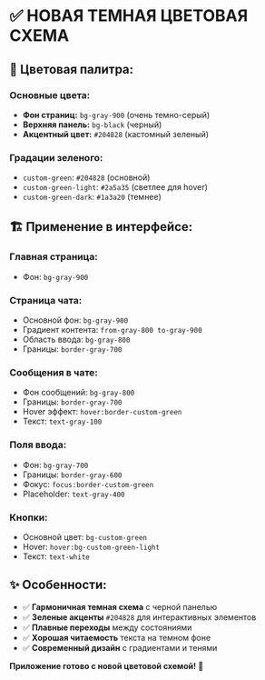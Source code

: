 # ✅ НОВАЯ ТЕМНАЯ ЦВЕТОВАЯ СХЕМА

## 🎨 **Цветовая палитра:**

### **Основные цвета:**
- **Фон страниц:** `bg-gray-900` (очень темно-серый)
- **Верхняя панель:** `bg-black` (черный)
- **Акцентный цвет:** `#204828` (кастомный зеленый)

### **Градации зеленого:**
- `custom-green`: `#204828` (основной)
- `custom-green-light`: `#2a5a35` (светлее для hover)
- `custom-green-dark`: `#1a3a20` (темнее)

## 🏗️ **Применение в интерфейсе:**

### **Главная страница:**
- Фон: `bg-gray-900`

### **Страница чата:**
- Основной фон: `bg-gray-900`
- Градиент контента: `from-gray-800 to-gray-900`
- Область ввода: `bg-gray-800`
- Границы: `border-gray-700`

### **Сообщения в чате:**
- Фон сообщений: `bg-gray-800`
- Границы: `border-gray-700`
- Hover эффект: `hover:border-custom-green`
- Текст: `text-gray-100`

### **Поля ввода:**
- Фон: `bg-gray-700`
- Границы: `border-gray-600`
- Фокус: `focus:border-custom-green`
- Placeholder: `text-gray-400`

### **Кнопки:**
- Основной цвет: `bg-custom-green`
- Hover: `hover:bg-custom-green-light`
- Текст: `text-white`

## ✨ **Особенности:**

- ✅ **Гармоничная темная схема** с черной панелью
- ✅ **Зеленые акценты** `#204828` для интерактивных элементов
- ✅ **Плавные переходы** между состояниями
- ✅ **Хорошая читаемость** текста на темном фоне
- ✅ **Современный дизайн** с градиентами и тенями

**Приложение готово с новой цветовой схемой!** 🚀
